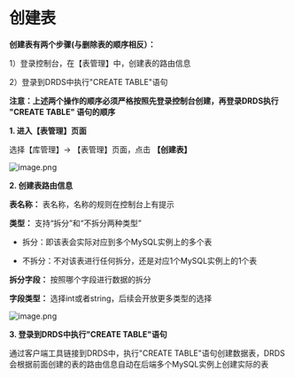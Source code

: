 # 创建表

**创建表有两个步骤(与删除表的顺序相反）：**

1）登录控制台，在【表管理】中，创建表的路由信息

2）登录到DRDS中执行"CREATE TABLE"语句

**注意：上述两个操作的顺序必须严格按照先登录控制台创建，再登录DRDS执行 "CREATE TABLE" 语句的顺序**

**1. 进入【表管理】页面**

选择【库管理】-> 【表管理】页面，点击 **【创建表】**

![image.png](https://img1.jcloudcs.com/cms/280ac112-2299-41ad-a324-e024cca0066520180704174109.png)

**2. 创建表路由信息**

**表名称：** 表名称，名称的规则在控制台上有提示

**类型：** 支持“拆分”和“不拆分两种类型”

- 拆分：即该表会实际对应到多个MySQL实例上的多个表

- 不拆分：不对该表进行任何拆分，还是对应1个MySQL实例上的1个表

**拆分字段：** 按照哪个字段进行数据的拆分

**字段类型：** 选择int或者string，后续会开放更多类型的选择

![image.png](https://img1.jcloudcs.com/cms/b10e8a0c-4207-4f8a-a6b8-77c120ddc5c020180704174237.png)

**3. 登录到DRDS中执行"CREATE TABLE"语句**

通过客户端工具链接到DRDS中，执行"CREATE TABLE"语句创建数据表，DRDS会根据前面创建的表的路由信息自动在后端多个MySQL实例上创建实际的表
